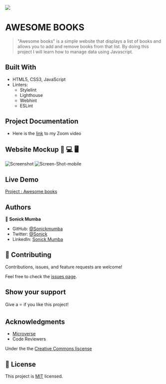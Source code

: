 ![](https://img.shields.io/badge/Microverse-blueviolet)

# AWESOME BOOKS

> "Awesome books" is a simple website that displays a list of books and allows you to add and remove books from that list. By doing this project I will learn how to manage data using Javascript.


## Built With

- HTML5, CSS3, JavaScript
- Linters: 
  - Stylelint
  - Lighthouse
  - Webhint
  - ESLint

## Project Documentation

- Here is the [link]() to my Zoom video
## Website Mockup 📱 💻 🖥️
![Screenshot](https://user-images.githubusercontent.com/106140591/184609188-0da682d0-7a4c-4811-a002-7cfe653aa246.png)
![Screen-Shot-mobile](https://user-images.githubusercontent.com/106140591/184613809-f63f147f-adc5-47db-8c63-adf9e7b85ed2.png)

## Live Demo

[Project : Awesome books](https://sonickmumba.github.io/Awesome-Books/)


## Authors

👤 **Sonick Mumba**

- GitHub: [@Sonickmumba](https://github.com/Sonickmumba)
- Twitter: [@Sonick](https://twitter.com/MumbaSonick)
- LinkedIn: [Sonick Mumba](https://www.linkedin.com/in/sonick-m-301557a2/)

## 🤝 Contributing

Contributions, issues, and feature requests are welcome!

Feel free to check the [issues page](../../issues/).

## Show your support

Give a ⭐️ if you like this project!

## Acknowledgments

- [Microverse](microverse.org)
- Code Reviewers

Under the the [Creative Commons liscense](https://creativecommons.org/licenses/by-nc/4.0/)
## 📝 License

This project is [MIT](./MIT.md) licensed.
